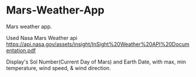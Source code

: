 # Mars-Weather-App
 Mars weather app.

 Used Nasa Mars Weather api https://api.nasa.gov/assets/insight/InSight%20Weather%20API%20Documentation.pdf

 Display's Sol Number(Current Day of Mars) and Earth Date, with max, min temperature, wind speed, & wind direction.
